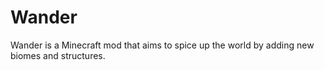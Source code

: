 # Wander

Wander is a Minecraft mod that aims to spice up the world by adding new biomes and structures.
